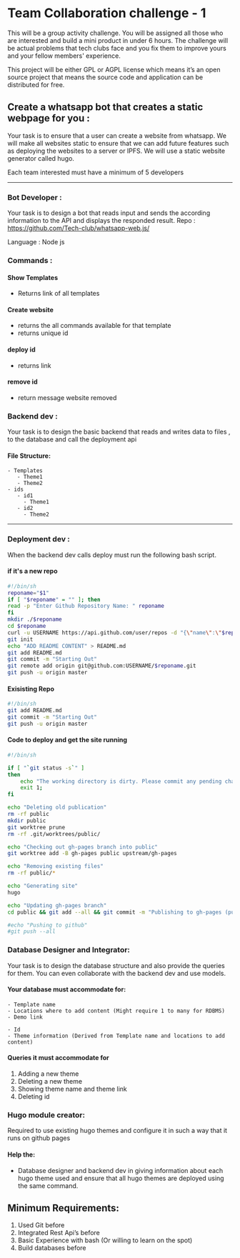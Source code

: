 # Team Collaboration challenge - 1

This will be a group activity challenge. You will be assigned all those who are interested and build a mini product in under 6 hours. The challenge will be actual problems that tech clubs face and you fix them to improve yours and your fellow members' experience.  

This project will be either GPL or AGPL license which means it’s an open source project that means the source code and application can be distributed for free.

## Create a whatsapp bot that creates a static webpage for you :
Your task is to ensure that a user can create a website from whatsapp. We will make all websites static to ensure that we can add future features such as deploying the websites to a server or IPFS. We will use a static website generator called hugo. 

Each team interested must have a minimum of 5 developers 

-------------------------------------------------------------------------------------------------------------------------------

### Bot Developer : 
Your task is to design a bot that reads input and sends the according information to the API and displays the responded result. 
Repo : 
https://github.com/Tech-club/whatsapp-web.js/

Language :
Node js

### Commands :

#### Show Templates 
- Returns link of all templates 

#### Create website <template-name>
 - returns the all commands available for that template 
 - returns unique id
 
#### deploy id 
 - returns link 
 
#### remove id 
 - return message website removed

### Backend dev : 
Your task is to design the basic backend that reads and writes data to files , to the database and call the deployment api

#### File Structure:

````
- Templates 
   - Theme1 
   - Theme2
- ids
   - id1
     - Theme1 
   - id2 
     - Theme2
````

--------------------------------------------------------------------------------------------------------------------------------

### Deployment dev : 
When the backend dev calls deploy must run the following bash script. 

#### if it's a new repo
```bash
#!/bin/sh
reponame="$1"
if [ "$reponame" = "" ]; then
read -p "Enter Github Repository Name: " reponame
fi
mkdir ./$reponame
cd $reponame
curl -u USERNAME https://api.github.com/user/repos -d "{\"name\":\"$reponame\"}"
git init
echo "ADD README CONTENT" > README.md
git add README.md
git commit -m "Starting Out"
git remote add origin git@github.com:USERNAME/$reponame.git
git push -u origin master

```
#### Exisisting Repo
```bash
#!/bin/sh
git add README.md
git commit -m "Starting Out"
git push -u origin master
```

#### Code to deploy and get the site running
```bash
#!/bin/sh

if [ "`git status -s`" ]
then
    echo "The working directory is dirty. Please commit any pending changes."
    exit 1;
fi

echo "Deleting old publication"
rm -rf public
mkdir public
git worktree prune
rm -rf .git/worktrees/public/

echo "Checking out gh-pages branch into public"
git worktree add -B gh-pages public upstream/gh-pages

echo "Removing existing files"
rm -rf public/*

echo "Generating site"
hugo

echo "Updating gh-pages branch"
cd public && git add --all && git commit -m "Publishing to gh-pages (publish.sh)"

#echo "Pushing to github"
#git push --all

```

### Database Designer and Integrator:

Your task is to design the database structure and also provide the queries for them.
You can even collaborate with the backend dev and use models.

#### Your database must accommodate for:
````
- Template name
- Locations where to add content (Might require 1 to many for RDBMS) 
- Demo link

- Id 
- Theme information (Derived from Template name and locations to add content) 
````

#### Queries it must accommodate for 
1. Adding a new theme
2. Deleting a new theme 
3. Showing theme name and theme link 
4. Deleting id 

### Hugo module creator:
Required to use existing hugo themes and configure it in such a way that it runs on github pages

#### Help the:
- Database designer and backend dev in giving information about each hugo theme used and ensure that all hugo themes are deployed using the same command.


## Minimum Requirements:
1. Used Git before 
2. Integrated Rest Api’s before 
3. Basic Experience with bash (Or willing to learn on the spot)
4. Build databases before 









